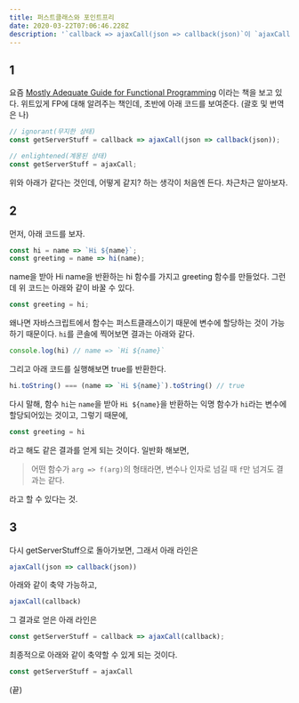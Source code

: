 ```yaml
---
title: 퍼스트클래스와 포인트프리
date: 2020-03-22T07:06:46.228Z
description: '`callback => ajaxCall(json => callback(json)`이 `ajaxCall` 과 같다는 점에 대해'
---
```

## 1

요즘 [Mostly Adequate Guide for Functional Programming](https://mostly-adequate.gitbooks.io/mostly-adequate-guide/) 이라는 책을 보고 있다. 위트있게 FP에 대해 알려주는 책인데, 초반에 아래 코드를 보여준다. (괄호 및 번역은 나)

```js
// ignorant(무지한 상태)
const getServerStuff = callback => ajaxCall(json => callback(json));

// enlightened(계몽된 상태)
const getServerStuff = ajaxCall;
```

위와 아래가 같다는 것인데, 어떻게 같지? 하는 생각이 처음엔 든다. 차근차근 알아보자.

## 2
먼저, 아래 코드를 보자.

```js
const hi = name => `Hi ${name}`;
const greeting = name => hi(name);
```

name을 받아 Hi name을 반환하는 hi 함수를 가지고 greeting 함수를 만들었다. 그런데 위 코드는 아래와 같이 바꿀 수 있다.

```js
const greeting = hi;
```

왜나면 자바스크립트에서 함수는 퍼스트클래스이기 때문에 변수에 할당하는 것이 가능하기 때문이다. `hi`를 콘솔에 찍어보면 결과는 아래와 같다.

```js
console.log(hi) // name => `Hi ${name}`
```

그리고 아래 코드를 실행해보면 true를 반환한다.
```js
hi.toString() === (name => `Hi ${name}`).toString() // true
```

다시 말해, 함수 `hi`는 `name`을 받아 `Hi ${name}`을 반환하는 익명 함수가 `hi`라는 변수에 할당되어있는 것이고, 그렇기 때문에,

```js
const greeting = hi
```

라고 해도 같은 결과를 얻게 되는 것이다. 일반화 해보면, 

> 어떤 함수가 `arg => f(arg)`의 형태라면, 변수나 인자로 넘길 때 `f`만 넘겨도 결과는 같다.

라고 할 수 있다는 것.


## 3
다시 getServerStuff으로 돌아가보면, 그래서 아래 라인은

```js
ajaxCall(json => callback(json))
```

아래와 같이 축약 가능하고,

```js
ajaxCall(callback)
```

그 결과로 얻은 아래 라인은

```js
const getServerStuff = callback => ajaxCall(callback);
```

최종적으로 아래와 같이 축약할 수 있게 되는 것이다.

```js
const getServerStuff = ajaxCall
```

(끝)
